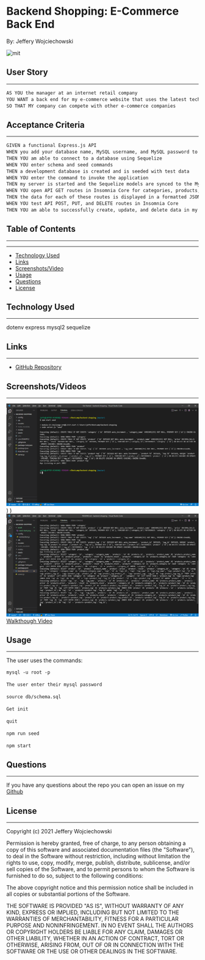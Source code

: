 # Backend Shopping: E-Commerce Back End
By: Jeffery Wojciechowski

![mit](https://img.shields.io/badge/license-MIT-brightgreen)

## User Story
___
```md
AS YOU the manager at an internet retail company
YOU WANT a back end for my e-commerce website that uses the latest technologies
SO THAT MY company can compete with other e-commerce companies
```

## Acceptance Criteria
___
```md
GIVEN a functional Express.js API
WHEN you add your database name, MySQL username, and MySQL password to an environment variable file
THEN YOU am able to connect to a database using Sequelize
WHEN YOU enter schema and seed commands
THEN a development database is created and is seeded with test data
WHEN YOU enter the command to invoke the application
THEN my server is started and the Sequelize models are synced to the MySQL database
WHEN YOU open API GET routes in Insomnia Core for categories, products, or tags
THEN the data for each of these routes is displayed in a formatted JSON
WHEN YOU test API POST, PUT, and DELETE routes in Insomnia Core
THEN YOU am able to successfully create, update, and delete data in my database
```

## Table of Contents
___
---

* [Technology Used](#technology-used)
* [Links](#links)
* [Screenshots/Video](#Screenshots/Videos)
* [Usage](#usage)
* [Questions](#questions)
* [License](#License)

## Technology Used
___
dotenv
express
mysql2
sequelize

## Links
___
- [GitHub Repository](https://github.com/Jefferywojo98/backend-shopping)

## Screenshots/Videos
___

![screencapture-jeffery-note-maker-herokuapp-2021-10-15-01_32_10](asset\seed-start.png))
)
![Start2](asset\seed-start-2.png)
[Walkthough Video](https://watch.screencastify.com/v/9UEwxp82UJtegGvhefFp)

## Usage
___

The user uses the commands:
```
mysql -u root -p

The user enter their mysql password

source db/schema.sql

Get init

quit

npm run seed

npm start
```
## Questions
___

If you have any questions about the repo you can open an issue on my [Github](https://github.com/Jefferywojo98/backend-shopping/issues)

## License
___

Copyright (c) 2021 Jeffery Wojciechowski

Permission is hereby granted, free of charge, to any person obtaining a copy
of this software and associated documentation files (the "Software"), to deal
in the Software without restriction, including without limitation the rights
to use, copy, modify, merge, publish, distribute, sublicense, and/or sell
copies of the Software, and to permit persons to whom the Software is
furnished to do so, subject to the following conditions:

The above copyright notice and this permission notice shall be included in all
copies or substantial portions of the Software.

THE SOFTWARE IS PROVIDED "AS IS", WITHOUT WARRANTY OF ANY KIND, EXPRESS OR
IMPLIED, INCLUDING BUT NOT LIMITED TO THE WARRANTIES OF MERCHANTABILITY,
FITNESS FOR A PARTICULAR PURPOSE AND NONINFRINGEMENT. IN NO EVENT SHALL THE
AUTHORS OR COPYRIGHT HOLDERS BE LIABLE FOR ANY CLAIM, DAMAGES OR OTHER
LIABILITY, WHETHER IN AN ACTION OF CONTRACT, TORT OR OTHERWISE, ARISING FROM,
OUT OF OR IN CONNECTION WITH THE SOFTWARE OR THE USE OR OTHER DEALINGS IN THE
SOFTWARE.